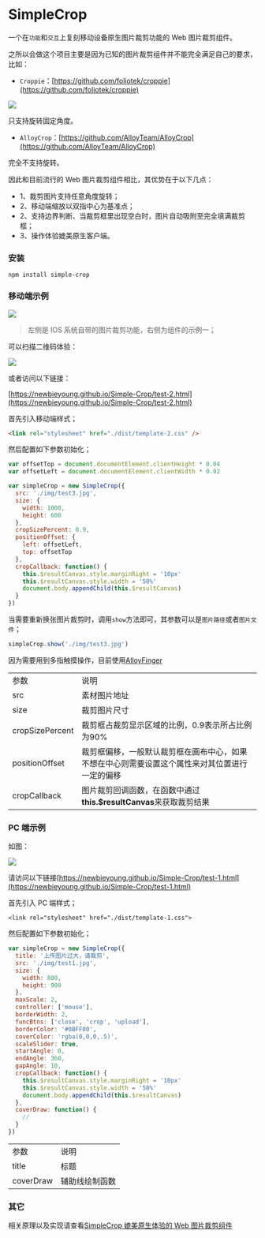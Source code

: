 # SimpleCrop

一个在`功能`和`交互`上复刻移动设备原生图片裁剪功能的 Web 图片裁剪组件。

之所以会做这个项目主要是因为已知的图片裁剪组件并不能完全满足自己的要求，比如：

- `Croppie`：[https://github.com/foliotek/croppie](https://github.com/foliotek/croppie)

<img src="https://raw.githubusercontent.com/newbieYoung/NewbieWebArticles/master/images/simple-crop-2.jpg">
 
只支持旋转固定角度。

- `AlloyCrop`：[https://github.com/AlloyTeam/AlloyCrop](https://github.com/AlloyTeam/AlloyCrop)

完全不支持旋转。

因此和目前流行的 Web 图片裁剪组件相比，其优势在于以下几点：

- 1、裁剪图片支持任意角度旋转；
- 2、移动端缩放以双指中心为基准点；
- 2、支持边界判断、当裁剪框里出现空白时，图片自动吸附至完全填满裁剪框；
- 3、操作体验媲美原生客户端。

### 安装

```
npm install simple-crop
```

### 移动端示例

<img src="https://raw.githubusercontent.com/newbieYoung/NewbieWebArticles/master/images/simple-crop-0.jpg">

> 左侧是 IOS 系统自带的图片裁剪功能，右侧为组件的示例一；

可以扫描二维码体验：

<img src="https://raw.githubusercontent.com/newbieYoung/NewbieWebArticles/master/images/simple-crop-1.png">

或者访问以下链接：

[https://newbieyoung.github.io/Simple-Crop/test-2.html](https://newbieyoung.github.io/Simple-Crop/test-2.html)

首先引入移动端样式；

```html
<link rel="stylesheet" href="./dist/template-2.css" />
```

然后配置如下参数初始化；

```javascript
var offsetTop = document.documentElement.clientHeight * 0.04
var offsetLeft = document.documentElement.clientWidth * 0.02

var simpleCrop = new SimpleCrop({
  src: './img/test3.jpg',
  size: {
    width: 1000,
    height: 600
  },
  cropSizePercent: 0.9,
  positionOffset: {
    left: offsetLeft,
    top: offsetTop
  },
  cropCallback: function() {
    this.$resultCanvas.style.marginRight = '10px'
    this.$resultCanvas.style.width = '50%'
    document.body.appendChild(this.$resultCanvas)
  }
})
```

当需要重新换张图片裁剪时，调用`show`方法即可，其参数可以是`图片路径`或者`图片文件`；

```javascript
simpleCrop.show('./img/test3.jpg')
```

因为需要用到多指触摸操作，目前使用[AlloyFinger](https://github.com/AlloyTeam/AlloyFinger)

<table style="word-break: normal;">
	<tr>
		<td>参数</td>
		<td>说明</td>
	</tr>
	<tr>
		<td>src</td>
		<td>素材图片地址</td>
	</tr>
	<tr>
		<td>size</td>
		<td>裁剪图片尺寸</td>
	</tr>
	<tr>
		<td>cropSizePercent</td>
		<td>裁剪框占裁剪显示区域的比例，0.9表示所占比例为90%</td>
	</tr>
	<tr>
		<td>positionOffset</td>
		<td>裁剪框偏移，一般默认裁剪框在画布中心，如果不想在中心则需要设置这个属性来对其位置进行一定的偏移</td>
	</tr>
	<tr>
		<td>cropCallback</td>
		<td>图片裁剪回调函数，在函数中通过<b>this.$resultCanvas</b>来获取裁剪结果</td>
	</tr>
</table>

### PC 端示例

如图：

<img src="https://raw.githubusercontent.com/newbieYoung/NewbieWebArticles/master/images/simple-crop-11.jpg">

请访问以下链接[https://newbieyoung.github.io/Simple-Crop/test-1.html](https://newbieyoung.github.io/Simple-Crop/test-1.html)

首先引入 PC 端样式；

```
<link rel="stylesheet" href="./dist/template-1.css">
```

然后配置如下参数初始化；

```javascript
var simpleCrop = new SimpleCrop({
  title: '上传图片过大，请裁剪',
  src: './img/test1.jpg',
  size: {
    width: 800,
    height: 900
  },
  maxScale: 2,
  controller: ['mouse'],
  borderWidth: 2,
  funcBtns: ['close', 'crop', 'upload'],
  borderColor: '#0BFF00',
  coverColor: 'rgba(0,0,0,.5)',
  scaleSlider: true,
  startAngle: 0,
  endAngle: 360,
  gapAngle: 10,
  cropCallback: function() {
    this.$resultCanvas.style.marginRight = '10px'
    this.$resultCanvas.style.width = '50%'
    document.body.appendChild(this.$resultCanvas)
  },
  coverDraw: function() {
    //
  }
})
```

<table style="word-break: normal;">
	<tr>
		<td>参数</td>
		<td>说明</td>
	</tr>
	<tr>
		<td>title</td>
		<td>标题</td>
	</tr>
	<tr>
		<td>coverDraw</td>
		<td>辅助线绘制函数</td>
	</tr>
</table>

### 其它

相关原理以及实现请查看[SimpleCrop 媲美原生体验的 Web 图片裁剪组件](https://newbieweb.lione.me/2019/05/16/simple-crop/)
